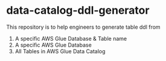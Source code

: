 # data-catalog-ddl-generator

This repository is to help engineers to generate table ddl from

1) A specific AWS Glue Database & Table name
2) A specific AWS Glue Database
3) All Tables in AWS Glue Data Catalog
